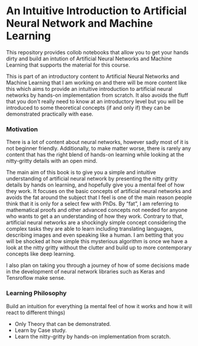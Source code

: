 # An Intuitive Introduction to Artificial Neural Network and Machine Learning

This repository provides collob notebooks that allow you to get your hands dirty and build an intution of Artificial Neural Networks and Machine Learning that supports the material for this course.

This is part of an introductory content to Artificial Neural Networks and Machine Learning that I am working on and there will be more content like this which aims to provide an intuitive introduction to artificial neural networks by hands-on implementation from scratch. It also avoids the fluff that you don't really need to know at an introductory level but you will be introduced to some theoretical concepts (if and only if) they can be demonstrated practically with ease.

### Motivation
There is a lot of content about neural networks, however sadly most of it is not beginner friendly. Additionally, to make matter worse, there is rarely any content that has the right blend of hands-on learning while looking at the nitty-gritty details with an open mind. 

The main aim of this book is to give you a simple and intuitive understanding of artificial neural network by presenting the nitty gritty details by hands on learning, and hopefully give you a mental feel of how they work. It focuses on the basic concepts of artificial neural networks and avoids the fat around the subject that I feel is one of the main reason people think that it is only for a select few with PhDs. By “fat”, I am referring to mathematical proofs and other advanced concepts not needed for anyone who wants to get a an understanding of how they work. Contrary to that, artificial neural networks are a shockingly simple concept considering the complex tasks they are able to learn including translating languages<REF>, describing images<REF> and even speaking like a human<REF>. I am betting that you will be shocked at how simple this mysterious algorithm is once we have a look at the nitty gritty without the clutter and build up to more contemporary concepts like deep learning. 

I also plan on taking you through a journey of how of some decisions made in the development of neural network libraries such as Keras and Tensroflow make sense.

### Learning Philosophy
Build an intuition for everything (a mental feel of how it works and how it will react to different things)
* Only Theory that can be demonstrated.
* Learn by Case study.
* Learn the nitty-gritty by hands-on implementation from scratch.



